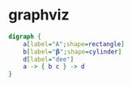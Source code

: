 # graphviz

```dot process
digraph {
    a[label="A";shape=rectangle]
    b[label="𝝱";shape=cylinder]
    d[label="dee"]
    a -> { b c } -> d
}
```
